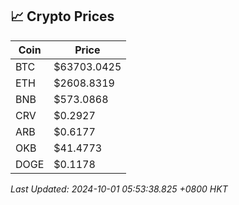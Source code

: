 ## 📈 Crypto Prices

| Coin | Price |
| ---- | ----- |
| BTC | $63703.0425 |
| ETH | $2608.8319 |
| BNB | $573.0868 |
| CRV | $0.2927 |
| ARB | $0.6177 |
| OKB | $41.4773 |
| DOGE | $0.1178 |

_Last Updated: 2024-10-01 05:53:38.825 +0800 HKT_
